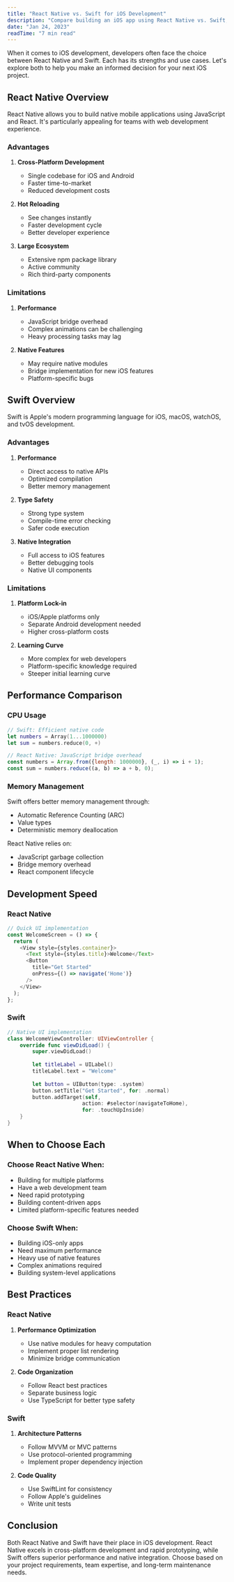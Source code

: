 ```yaml
---
title: "React Native vs. Swift for iOS Development"
description: "Compare building an iOS app using React Native vs. Swift, including which has better performance and the faster development lifecycle."
date: "Jan 24, 2023"
readTime: "7 min read"
---
```


When it comes to iOS development, developers often face the choice between React Native and Swift. Each has its strengths and use cases. Let's explore both to help you make an informed decision for your next iOS project.

## React Native Overview

React Native allows you to build native mobile applications using JavaScript and React. It's particularly appealing for teams with web development experience.

### Advantages

1. **Cross-Platform Development**
   - Single codebase for iOS and Android
   - Faster time-to-market
   - Reduced development costs

2. **Hot Reloading**
   - See changes instantly
   - Faster development cycle
   - Better developer experience

3. **Large Ecosystem**
   - Extensive npm package library
   - Active community
   - Rich third-party components

### Limitations

1. **Performance**
   - JavaScript bridge overhead
   - Complex animations can be challenging
   - Heavy processing tasks may lag

2. **Native Features**
   - May require native modules
   - Bridge implementation for new iOS features
   - Platform-specific bugs

## Swift Overview

Swift is Apple's modern programming language for iOS, macOS, watchOS, and tvOS development.

### Advantages

1. **Performance**
   - Direct access to native APIs
   - Optimized compilation
   - Better memory management

2. **Type Safety**
   - Strong type system
   - Compile-time error checking
   - Safer code execution

3. **Native Integration**
   - Full access to iOS features
   - Better debugging tools
   - Native UI components

### Limitations

1. **Platform Lock-in**
   - iOS/Apple platforms only
   - Separate Android development needed
   - Higher cross-platform costs

2. **Learning Curve**
   - More complex for web developers
   - Platform-specific knowledge required
   - Steeper initial learning curve

## Performance Comparison

### CPU Usage

```swift
// Swift: Efficient native code
let numbers = Array(1...1000000)
let sum = numbers.reduce(0, +)
```

```javascript
// React Native: JavaScript bridge overhead
const numbers = Array.from({length: 1000000}, (_, i) => i + 1);
const sum = numbers.reduce((a, b) => a + b, 0);
```

### Memory Management

Swift offers better memory management through:
- Automatic Reference Counting (ARC)
- Value types
- Deterministic memory deallocation

React Native relies on:
- JavaScript garbage collection
- Bridge memory overhead
- React component lifecycle

## Development Speed

### React Native
```javascript
// Quick UI implementation
const WelcomeScreen = () => {
  return (
    <View style={styles.container}>
      <Text style={styles.title}>Welcome</Text>
      <Button 
        title="Get Started"
        onPress={() => navigate('Home')}
      />
    </View>
  );
};
```

### Swift
```swift
// Native UI implementation
class WelcomeViewController: UIViewController {
    override func viewDidLoad() {
        super.viewDidLoad()
        
        let titleLabel = UILabel()
        titleLabel.text = "Welcome"
        
        let button = UIButton(type: .system)
        button.setTitle("Get Started", for: .normal)
        button.addTarget(self, 
                        action: #selector(navigateToHome),
                        for: .touchUpInside)
    }
}
```

## When to Choose Each

### Choose React Native When:
- Building for multiple platforms
- Have a web development team
- Need rapid prototyping
- Building content-driven apps
- Limited platform-specific features needed

### Choose Swift When:
- Building iOS-only apps
- Need maximum performance
- Heavy use of native features
- Complex animations required
- Building system-level applications

## Best Practices

### React Native
1. **Performance Optimization**
   - Use native modules for heavy computation
   - Implement proper list rendering
   - Minimize bridge communication

2. **Code Organization**
   - Follow React best practices
   - Separate business logic
   - Use TypeScript for better type safety

### Swift
1. **Architecture Patterns**
   - Follow MVVM or MVC patterns
   - Use protocol-oriented programming
   - Implement proper dependency injection

2. **Code Quality**
   - Use SwiftLint for consistency
   - Follow Apple's guidelines
   - Write unit tests

## Conclusion

Both React Native and Swift have their place in iOS development. React Native excels in cross-platform development and rapid prototyping, while Swift offers superior performance and native integration. Choose based on your project requirements, team expertise, and long-term maintenance needs. 